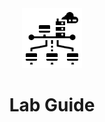 <div align="center">
  <a href="https://lab.guide">
    <img src="./static/img/logo.svg" alt="Lab Guide Logo" width="96" height="96">
  </a>
</div>
<h1 align="center">
  Lab Guide
</h1>
